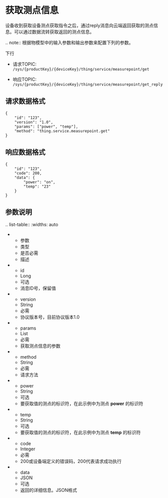 # 获取测点信息

设备收到获取设备测点获取指令之后，通过reply消息向云端返回获取的测点信息。可以通过数据流转获取返回的测点信息。

.. note:: 根据物模型中的输入参数和输出参数来配置下列的参数。

下行
- 请求TOPIC: `/sys/{productKey}/{deviceKey}/thing/service/measurepoint/get`

- 响应TOPIC: `/sys/{productKey}/{deviceKey}/thing/service/measurepoint/get_reply`

## 请求数据格式<request>

```
{
	"id": "123",
	"version": "1.0",
	"params": ["power", "temp"],
	"method": "thing.service.measurepoint.get"
}

```

## 响应数据格式<response>

```
{
	"id": "123",
	"code": 200,
	"data": {
		"power": "on",
		"temp": "23"
	}
}

```

## 参数说明<parameters>

.. list-table::
   :widths: auto

   * - 参数
     - 类型
     - 是否必需
     - 描述
   * - id
     - Long
     - 可选
     - 消息ID号，保留值
   * - version
     - String
     - 必需
     - 协议版本号，目前协议版本1.0
   * - params
     - List
     - 必需
     - 获取测点信息的参数
   * - method
     - String
     - 必需
     - 请求方法
   * - power
     - String
     - 可选
     - 要获取值的测点的标识符，在此示例中为测点 **power** 的标识符
   * - temp
     - String
     - 可选
     - 要获取值的测点的标识符，在此示例中为测点 **temp** 的标识符
   * - code
     - Integer
     - 必需
     - 200或设备端定义的错误码，200代表请求成功执行
   * - data
     - JSON
     - 可选
     - 返回的详细信息。JSON格式


<!--end-->

